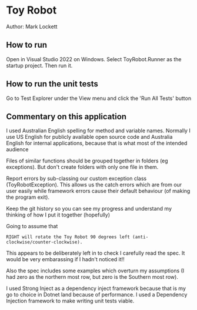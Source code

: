 # Toy Robot
Author: Mark Lockett

## How to run
Open in Visual Studio 2022 on Windows. Select ToyRobot.Runner as the startup project. Then run it.

## How to run the unit tests
Go to Test Explorer under the View menu and click the 'Run All Tests' button

## Commentary on this application

I used Australian English spelling for method and variable names. Normally I use US English for publicly available open source code and Australia English for internal applications, because that is what most of the intended audience 

Files of similar functions should be grouped together in folders (eg exceptions). But don't create folders with only one file in them.

Report errors by sub-classing our custom exception class (ToyRobotException). This allows us the catch errors which are from our user easily while framework errors cause their default behaviour (of making the program exit).

Keep the git history so you can see my progress and understand my thinking of how I put it together (hopefully)

Going to assume that

```
RIGHT will rotate the Toy Robot 90 degrees left (anti-clockwise/counter-clockwise).
```
This appears to be deliberately left in to check I carefully read the spec. It would be very embarassing if I hadn't noticed it!!

Also the spec includes some examples which overturn my assumptions (I had zero as the northern most row, but zero is the Southern most row).

I used Strong Inject as a dependency inject framework because that is my go to choice in Dotnet land because of performance. I used a Dependency Injection framework to make writing unit tests viable.

